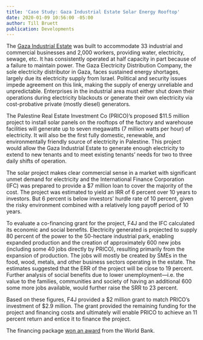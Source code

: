```yaml
---
title: 'Case Study: Gaza Industrial Estate Solar Energy Rooftop'
date: 2020-01-09 10:56:00 -05:00
author: Till Bruett
publication: Developments
---
```


The [Gaza Industrial Estate](https://www.piefza.ps/pfs/en/industrial-cities/gaza-industrial-estate-gie/) was built to accommodate 33 industrial and commercial businesses and 2,000 workers, providing water, electricity, sewage, etc. It has consistently operated at half capacity in part because of a failure to maintain power. The Gaza Electricity Distribution Company, the sole electricity distributor in Gaza, faces sustained energy shortages, largely due its electricity supply from Israel. Political and security issues impede agreement on this link, making the supply of energy unreliable and unpredictable. Enterprises in the industrial area must either shut down their operations during electricity blackouts or generate their own electricity via cost-probative private (mostly diesel) generators.  

The Palestine Real Estate Investment Co (PRICO)’s proposed $11.5 million project to install solar panels on the rooftops of the factory and warehouse facilities will generate up to seven megawatts (7 million watts per hour) of electricity. It will also be the first fully domestic, renewable, and environmentally friendly source of electricity in Palestine. This project would allow the Gaza Industrial Estate to generate enough electricity to extend to new tenants and to meet existing tenants’ needs for two to three daily shifts of operation. 

The solar project makes clear commercial sense in a market with significant unmet demand for electricity and the International Finance Corporation (IFC) was prepared to provide a $7 million loan to cover the majority of the cost. The project was estimated to yield an IRR of 6 percent over 10 years to investors. But 6 percent is below investors’ hurdle rate of 10 percent, given the risky environment combined with a relatively long payoff period of 10 years.

To evaluate a co-financing grant for the project, F4J and the IFC calculated its economic and social benefits. Electricity generated is projected to supply 80 percent of the power to the 50-hectare industrial park, enabling expanded production and the creation of approximately 600 new jobs (including some 40 jobs directly by PRICO), resulting primarily from the expansion of production. The jobs will mostly be created by SMEs in the food, wood, metals, and other business sectors operating in the estate. The estimates suggested that the ERR of the project will be close to 19 percent. Further analysis of social benefits due to lower unemployment—i.e. the value to the families, communities and society of having an additional 600 some more jobs available, would further raise the SRR to 23 percent. 

Based on these figures, F4J provided a $2 million grant to match PRICO’s investment of $2.9 million. The grant provided the remaining funding for the project and financing costs and ultimately will enable PRICO to achieve an 11 percent return and entice it to finance the project.

The financing package [won an award](https://www.dai.com/news/dai-led-solar-financing-project-in-palestine-wins-excellence-award-from-world-bank) from the World Bank. 